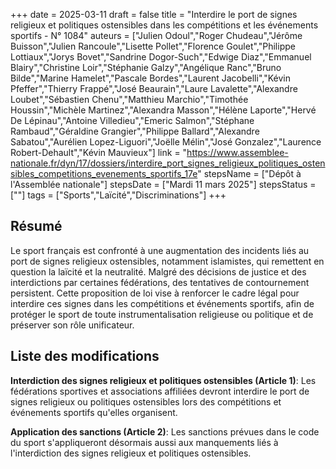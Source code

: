 +++
date = 2025-03-11
draft = false
title = "Interdire le port de signes religieux et politiques ostensibles dans les compétitions et les événements sportifs - N° 1084"
auteurs = ["Julien Odoul","Roger Chudeau","Jérôme Buisson","Julien Rancoule","Lisette Pollet","Florence Goulet","Philippe Lottiaux","Jorys Bovet","Sandrine Dogor-Such","Edwige Diaz","Emmanuel Blairy","Christine Loir","Stéphanie Galzy","Angélique Ranc","Bruno Bilde","Marine Hamelet","Pascale Bordes","Laurent Jacobelli","Kévin Pfeffer","Thierry Frappé","José Beaurain","Laure Lavalette","Alexandre Loubet","Sébastien Chenu","Matthieu Marchio","Timothée Houssin","Michèle Martinez","Alexandra Masson","Hélène Laporte","Hervé De Lépinau","Antoine Villedieu","Emeric Salmon","Stéphane Rambaud","Géraldine Grangier","Philippe Ballard","Alexandre Sabatou","Aurélien Lopez-Liguori","Joëlle Mélin","José Gonzalez","Laurence Robert-Dehault","Kévin Mauvieux"]
link = "https://www.assemblee-nationale.fr/dyn/17/dossiers/interdire_port_signes_religieux_politiques_ostensibles_competitions_evenements_sportifs_17e"
stepsName = ["Dépôt à l'Assemblée nationale"]
stepsDate = ["Mardi 11 mars 2025"]
stepsStatus = [""]
tags = ["Sports","Laïcité","Discriminations"]
+++

## Résumé

Le sport français est confronté à une augmentation des incidents liés au port de signes religieux ostensibles, notamment islamistes, qui remettent en question la laïcité et la neutralité. Malgré des décisions de justice et des interdictions par certaines fédérations, des tentatives de contournement persistent. Cette proposition de loi vise à renforcer le cadre légal pour interdire ces signes dans les compétitions et événements sportifs, afin de protéger le sport de toute instrumentalisation religieuse ou politique et de préserver son rôle unificateur.

## Liste des modifications

**Interdiction des signes religieux et politiques ostensibles (Article 1)**: Les fédérations sportives et associations affiliées devront interdire le port de signes religieux ou politiques ostensibles lors des compétitions et événements sportifs qu'elles organisent.

**Application des sanctions (Article 2)**: Les sanctions prévues dans le code du sport s'appliqueront désormais aussi aux manquements liés à l'interdiction des signes religieux et politiques ostensibles.
